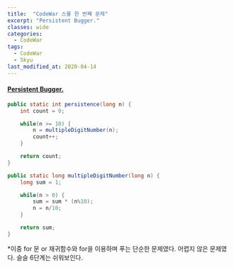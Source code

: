 ```yaml
---
title:  "CodeWar 스물 한 번째 문제"
excerpt: "Persistent Bugger."
classes: wide
categories:
  - CodeWar
tags:
  - CodeWar
  - 5kyu
last_modified_at: 2020-04-14
---
```


#### [Persistent Bugger.](https://www.codewars.com/kata/55bf01e5a717a0d57e0000ec)

```java
public static int persistence(long n) {
    int count = 0;

    while(n >= 10) {			
        n = multipleDigitNumber(n);
        count++;
    }

    return count;
}

public static long multipleDigitNumber(long n) {
    long sum = 1;

    while(n > 0) {
        sum = sum * (n%10);
        n = n/10;
    }

    return sum;
}
```

*이중 for 문 or 재귀함수와 for을 이용하며 푸는 단순한 문제였다. 어렵지 않은 문제였다. 슬슬 6단계는 쉬워보인다.